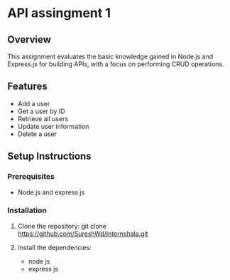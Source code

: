 # API assingment 1

## Overview
This assignment evaluates the basic knowledge gained in Node.js and Express.js for building APIs, with a focus on performing CRUD operations.

## Features
- Add a user
- Get a user by ID
- Retrieve all users
- Update user information
- Delete a user


## Setup Instructions

### Prerequisites
- Node.js and express js

### Installation
1. Clone the repository:
   git clone https://github.com/SureshWd/Internshala.git
   
2. Install the dependencies:
   - node js
   - express js

